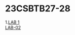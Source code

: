 # 23CSBTB27-28
1.<a href="[https://github.com/vamshi1868/23CSBTB27-28/blob/main/list_type.ipynb]">LAB 1</a></br>
<a href="https://github.com/vamshi1868/23CSBTB27-28/blob/main/LAB_02.ipynb">LAB-02</a></br>
